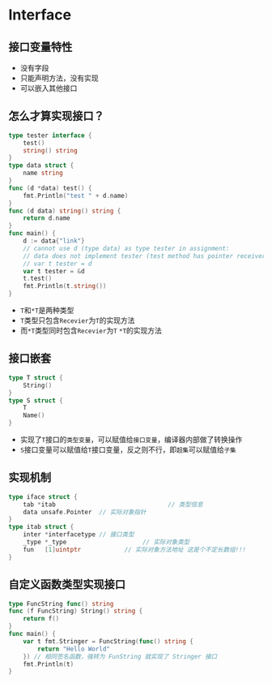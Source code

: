 # Interface



## 接口变量特性

- 没有字段
- 只能声明方法，没有实现
- 可以嵌入其他接口

## 怎么才算实现接口？

```go
type tester interface {
	test()
	string() string
}
type data struct {
	name string
}
func (d *data) test() {
	fmt.Println("test " + d.name)
}
func (d data) string() string {
	return d.name
}
func main() {
	d := data{"link"}
	// cannot use d (type data) as type tester in assignment:
	// data does not implement tester (test method has pointer receiver)
	// var t tester = d
	var t tester = &d
	t.test()
	fmt.Println(t.string())
}
```

- `T`和`*T`是两种类型
- `T`类型只包含`Recevier`为`T`的实现方法
- 而`*T`类型同时包含`Recevier`为`T` `*T`的实现方法

## 接口嵌套

```go
type T struct {
	String()
}
type S struct {
	T
	Name()
}
```

- 实现了`T`接口的`类型变量`，可以赋值给`接口变量`，编译器内部做了转换操作
- `S`接口变量可以赋值给`T`接口变量，反之则不行，即`超集`可以赋值给`子集`

## 实现机制

```go
type iface struct {
    tab *itab								// 类型信息
    data unsafe.Pointer  // 实际对象指针
}
type itab struct {
    inter *interfacetype // 接口类型
    _type *_type					 // 实际对象类型
    fun   [1]uintptr			// 实际对象方法地址 这是个不定长数组!!!
}
```

## 自定义函数类型实现接口

```go
type FuncString func() string
func (f FuncString) String() string {
	return f()
}
func main() {
	var t fmt.Stringer = FuncString(func() string {
		return "Hello World"
	}) // 相同签名函数，强转为 FunString 就实现了 Stringer 接口
	fmt.Println(t)
}
```



